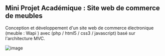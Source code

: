 ## Mini Projet Académique :  Site web de commerce de meubles

Conception et développement d'un site web de commerce électronique (meuble : Wapi ) avec (php / html5 / css3 / javascript) basé sur l'architecture MVC.

 ![image](https://github.com/eya16/Projet_web/assets/49093498/027fd728-010e-4cc5-aca3-0e79d73b494b) 
